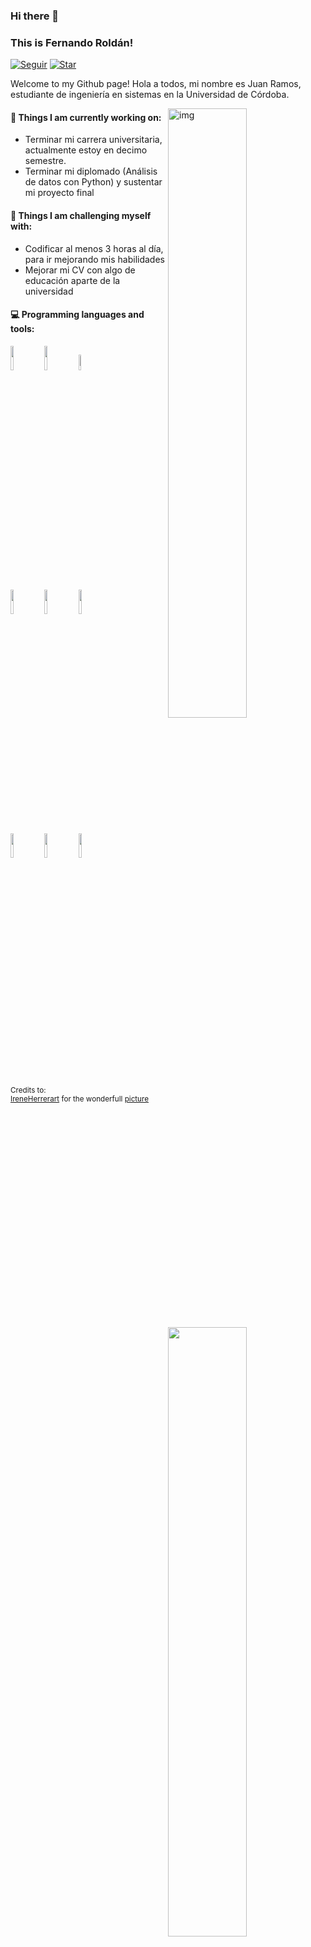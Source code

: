 ### Hi there 👋 
### This is Fernando Roldán!

[![ Seguir](https://img.shields.io/twitter/follow/juanramossc?style=social)](https://twitter.com/JuanRamossC)
[![Star](https://img.shields.io/badge/perfil-FobosAwAs-yellow?style=social&logo=github)](https://github.com/FobosAwAS)

Welcome to my Github page!
Hola a todos, mi nombre es Juan Ramos, estudiante de ingeniería en sistemas en la Universidad de Córdoba.

<img align="right" alt="img" src="https://user-images.githubusercontent.com/95329610/181651775-10071158-9c28-4d29-aa1d-8d469650cee5.jpg" width="50%" height="auto" />


#### 🌱 Things I am currently working on: 
- Terminar mi carrera universitaria, actualmente estoy en decimo semestre. 
- Terminar mi diplomado (Análisis de datos con Python) y sustentar mi proyecto final


#### :muscle: Things I am challenging myself with:
- Codificar al menos 3 horas al día, para ir mejorando mis habilidades
- Mejorar mi CV con algo de educación aparte de la universidad


#### :computer: Programming languages and tools: 
<p>
	<img width="50%" align="right" src="https://github-readme-stats.vercel.app/api?username=FernandoRoldan93&show_icons=true&hide_border=true" />

<code><img width="10%" src="https://www.vectorlogo.zone/logos/java/java-ar21.svg"></code>
<code><img width="10%" src="https://www.vectorlogo.zone/logos/python/python-ar21.svg"></code>
<code><img width="8%" src="https://www.vectorlogo.zone/logos/r-project/r-project-icon.svg"></code>
<br />
<code><img width="10%" src="https://www.vectorlogo.zone/logos/pocoo_flask/pocoo_flask-ar21.svg"></code>
<code><img width="10%" src="https://www.vectorlogo.zone/logos/mysql/mysql-ar21.svg"></code>
<code><img width="10%" src="https://www.vectorlogo.zone/logos/mongodb/mongodb-ar21.svg"></code>
<br />
<code><img width="10%" src="https://www.vectorlogo.zone/logos/apache_spark/apache_spark-ar21.svg"></code>
<code><img width="10%" src="https://www.vectorlogo.zone/logos/apache_hadoop/apache_hadoop-ar21.svg"></code>
<code><img width="10%" src="https://www.vectorlogo.zone/logos/git-scm/git-scm-ar21.svg"></code>
</p>

<sub>Credits to: <br/>[IreneHerrerart](https://www.artstation.com/ireneherrera) for the wonderfull [picture](https://github.com/FernandoRoldan93/FernandoRoldan93/blob/master/cover_image.jpg)</sub>

